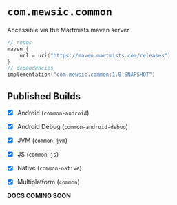 # `com.mewsic.common`

Accessible via the Martmists maven server 
```kt
// repos
maven {
    url = uri("https://maven.martmists.com/releases")
}
// dependencies
implementation("com.mewsic.common:1.0-SNAPSHOT")
```

## Published Builds
- [x] Android (`common-android`)
- [x] Android Debug (`common-android-debug`)
- [x] JVM (`common-jvm`)
- [x] JS (`common-js`)
- [x] Native (`common-native`)
- [x] Multiplatform (`common`) 




**DOCS COMING SOON**
